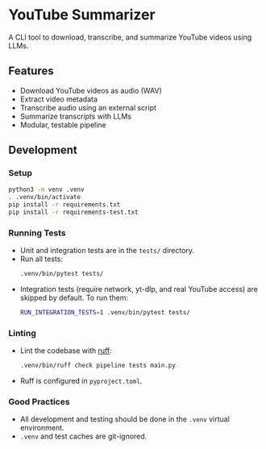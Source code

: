 # YouTube Summarizer

A CLI tool to download, transcribe, and summarize YouTube videos using LLMs.

## Features
- Download YouTube videos as audio (WAV)
- Extract video metadata
- Transcribe audio using an external script
- Summarize transcripts with LLMs
- Modular, testable pipeline

## Development

### Setup
```bash
python3 -m venv .venv
. .venv/bin/activate
pip install -r requirements.txt
pip install -r requirements-test.txt
```

### Running Tests
- Unit and integration tests are in the `tests/` directory.
- Run all tests:
  ```bash
  .venv/bin/pytest tests/
  ```
- Integration tests (require network, yt-dlp, and real YouTube access) are skipped by default. To run them:
  ```bash
  RUN_INTEGRATION_TESTS=1 .venv/bin/pytest tests/
  ```

### Linting
- Lint the codebase with [ruff](https://docs.astral.sh/ruff/):
  ```bash
  .venv/bin/ruff check pipeline tests main.py
  ```
- Ruff is configured in `pyproject.toml`.

### Good Practices
- All development and testing should be done in the `.venv` virtual environment.
- `.venv` and test caches are git-ignored. 